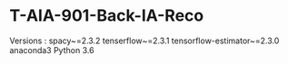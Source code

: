 # T-AIA-901-Back-IA-Reco
Versions :
    spacy~=2.3.2
    tenserflow~=2.3.1
    tensorflow-estimator~=2.3.0
    anaconda3
    Python 3.6

